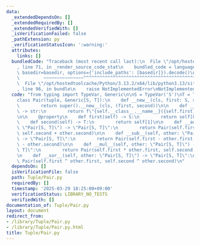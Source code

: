 ```yaml
---
data:
  _extendedDependsOn: []
  _extendedRequiredBy: []
  _extendedVerifiedWith: []
  _isVerificationFailed: false
  _pathExtension: py
  _verificationStatusIcon: ':warning:'
  attributes:
    links: []
  bundledCode: "Traceback (most recent call last):\n  File \"/opt/hostedtoolcache/Python/3.13.2/x64/lib/python3.13/site-packages/onlinejudge_verify/documentation/build.py\"\
    , line 71, in _render_source_code_stat\n    bundled_code = language.bundle(stat.path,\
    \ basedir=basedir, options={'include_paths': [basedir]}).decode()\n          \
    \         ~~~~~~~~~~~~~~~^^^^^^^^^^^^^^^^^^^^^^^^^^^^^^^^^^^^^^^^^^^^^^^^^^^^^^^^^^^^^^^^^^\n\
    \  File \"/opt/hostedtoolcache/Python/3.13.2/x64/lib/python3.13/site-packages/onlinejudge_verify/languages/python.py\"\
    , line 96, in bundle\n    raise NotImplementedError\nNotImplementedError\n"
  code: "from typing import TypeVar, Generic\n\nS = TypeVar('S')\nT = TypeVar('T')\n\
    class Pair(tuple, Generic[S, T]):\n    def __new__(cls, first: S, second: T):\n\
    \        return super().__new__(cls, (first, second))\n\n    def __repr__(self)\
    \ -> str:\n        return f\"{self.__class__.__name__}({self.first}, {self.second})\"\
    \n\n    @property\n    def first(self) -> S:\n        return self[0]\n\n    @property\n\
    \    def second(self) -> T:\n        return self[1]\n\n    def __add__(self, other:\
    \ \"Pair[S, T]\") -> \"Pair[S, T]\":\n        return Pair(self.first + other.first,\
    \ self.second + other.second)\n\n    def __sub__(self, other: \"Pair[S, T]\")\
    \ -> \"Pair[S, T]\":\n        return Pair(self.first - other.first, self.second\
    \ - other.second)\n\n    def __mul__(self, other: \"Pair[S, T]\") -> \"Pair[S,\
    \ T]\":\n        return Pair(self.first * other.first, self.second * other.second)\n\
    \n    def __xor__(self, other: \"Pair[S, T]\") -> \"Pair[S, T]\":\n        return\
    \ Pair(self.first ^ other.first, self.second ^ other.second)\n"
  dependsOn: []
  isVerificationFile: false
  path: Tuple/Pair.py
  requiredBy: []
  timestamp: '2025-03-29 18:25:00+09:00'
  verificationStatus: LIBRARY_NO_TESTS
  verifiedWith: []
documentation_of: Tuple/Pair.py
layout: document
redirect_from:
- /library/Tuple/Pair.py
- /library/Tuple/Pair.py.html
title: Tuple/Pair.py
---
```

